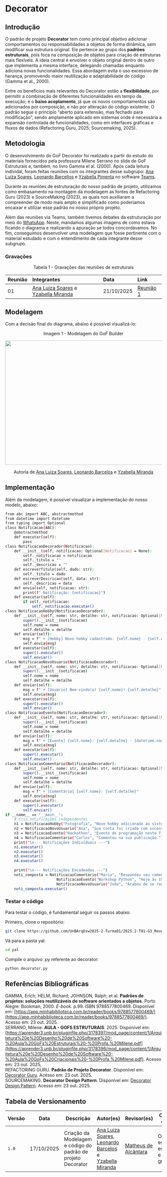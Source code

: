 # Decorator

## Introdução

O padrão de projeto **Decorator** tem como principal objetivo adicionar comportamentos ou responsabilidades a objetos de forma dinâmica, sem modificar sua estrutura original. Ele pertence ao grupo dos **padrões estruturais**, pois foca na composição de objetos para criação de estruturas mais flexíveis. A ideia central é envolver o objeto original dentro de outro que implementa a mesma interface, delegando chamadas enquanto adiciona novas funcionalidades. Essa abordagem evita o uso excessivo de herança, promovendo maior reutilização e adaptabilidade do código (Gamma et al., 2000).  

Entre os benefícios mais relevantes do Decorator estão a **flexibilidade**, por permitir a combinação de diferentes funcionalidades em tempo de execução; e o **baixo acoplamento**, já que os novos comportamentos são adicionados por composição, e não por alteração do código existente. O padrão segue o princípio “aberto para extensão, mas fechado para modificação”, sendo amplamente aplicado em sistemas onde é necessária a expansão controlada de funcionalidades, como em interfaces gráficas e fluxos de dados (Refactoring Guru, 2025; Sourcemaking, 2025).

## Metodologia

O desenvolvimento do GoF Decorator foi realizado a partir do estudo do materiais fornecidos pela professora Milene Serrano no slide de GoF Estruturais e, também, no livro Gamma el al. (2000). Após cada leitura individal, foram feitas reuniões com os integrantes desse subgrupo: [Ana Luiza Soares](https://github.com/Ana-Luiza-SC), [Leonardo Barcellos](https://github.com/oyLeonardo) e [Yzabella Pimenta](https://github.com/redjsun) no software [Teams](https://teams.microsoft.com/v2/?skipauthstrap=1).

Durante as reuniões de estruturação do nosso padrão de projeto, utilizamos como embasamento na montagem da modelagem as fontes de Refactoring Guru (2023) e SourceMaking (2023), as quais nos auxiliaram a compreender de modo mais amplo e simplificado como poderiamos encaixar e utilizar esse padrão no nosso próprio projeto. 


Além das reuniões via Teams, também tivemos debates da estruturação por meio do [WhatsApp](https://www.whatsapp.com). Neste, mandamos algumas imagens de como estava ficando o diagrama e realizando a apuração se todos concordávamos. No fim, conseguimos desenvolver uma modelagem que fosse pertinente com o material estudado e com o entendimento de cada integrante desse subgrupo. 


### Gravações
<p align="center">Tabela 1 - Gravações das reuniões de estruturais</p>

| Reunião | Integrantes | Data | Link |
| :---- | :---- | :---- | :---- |
| 01 | [Ana Luiza Soares](https://github.com/Ana-Luiza-SC) e [Yzabella Miranda](https://github.com/redjsun) | 21/10/2025 | [Reunião 1](https://unbbr.sharepoint.com/:v:/s/arquitetos/Ed41PuBE6tBIlQDr-O4zIpABPUC-ss5GqA6JWMOxkoCMtw?e=VFLzGX) |

## Modelagem
Com a decisão final do diagrama, abaixo é possível visualizá-lo:

<p align="center">Imagem  1 - Modelagem do GoF Builder</p>

<img src="../docsAnaYzaLeo/assets/diagrama_decorator.png" align="center" width="600" height="400" loading="lazy">

<p align = "center">Autoria de <a href="https://github.com/Ana-Luiza-SC">Ana Luiza Soares</a>, <a href="https://github.com/oyLeonardo">Leonardo Barcelos</a> e <a href="https://github.com/redjsun">Yzabella Miranda</a> </p>

## Implementação

Além da modelagem, é possível visualizar a implementação do nosso modelo, abaixo:

```bash
from abc import ABC, abstractmethod
from datetime import datetime
from typing import Optional
class Notificacao(ABC):
	@abstractmethod
	def executar(self):
		pass
class NotificacaoDecorador(Notificacao):
	def __init__(self, notificacao: Optional[Notificacao] = None):
		self._notificacao = notificacao
		self._titulo = ""
		self._descricao = ""
	def escreverTitulo(self, dado: str):
		self._titulo = dado
	def escreverDescricao(self, data: str):
		self._descricao = data
	def envia(self, notificacao: str):
		print(f" Notificação: {notificacao}")
	def executar(self):
		if self._notificacao:
			self._notificacao.executar()
class NotificacaoHobby(NotificacaoDecorador):
	def __init__(self, nome: str, detalhe: str, notificacao: Optional[Notificacao] = None):
		super().__init__(notificacao)
		self.nome = nome
		self.detalhe = detalhe
	def enviar(self):
		msg = f" + [Hobby] Novo hobby cadastrado: {self.nome} - {self.detalhe}"
		self.envia(msg)
	def executar(self):
		super().executar()
		self.enviar()
class NotificacaoNovoUsuario(NotificacaoDecorador):
	def __init__(self, nome: str, detalhe: str, notificacao: Optional[Notificacao] = None):
		super().__init__(notificacao)
		self.nome = nome
		self.detalhe = detalhe
	def enviar(self):
		msg = f" + [Usuário] Bem-vindo(a) {self.nome}! {self.detalhe}"
		self.envia(msg)
	def executar(self):
		super().executar()
		self.enviar()
class NotificacaoEvento(NotificacaoDecorador):
	def __init__(self, nome: str, detalhe: str, notificacao: Optional[Notificacao] = None):
		super().__init__(notificacao)
		self.nome = nome
		self.detalhe = detalhe
	def enviar(self):
		msg = f" + [Evento] {self.nome}: {self.detalhe} - {datetime.now().strftime('%d/%m/%Y %H:%M')}"
		self.envia(msg)
	def executar(self):
		super().executar()
		self.enviar()
class NotificacaoComentario(NotificacaoDecorador):
	def __init__(self, nome: str, detalhe: str, notificacao: Optional[Notificacao] = None):
		super().__init__(notificacao)
		self.nome = nome
		self.detalhe = detalhe
	def enviar(self):
		msg = f" + [Comentário] {self.nome}: {self.detalhe}"
		self.envia(msg)
	def executar(self):
		super().executar()
		self.enviar()
if __name__ == "__main__":
	# Cria notificações independentes
	n1 = NotificacaoHobby("Fotografia", "Novo hobby adicionado ao sistema.")
	n2 = NotificacaoNovoUsuario("Ana", "Sua conta foi criada com sucesso.")
	n3 = NotificacaoEvento("Hackathon", "Evento de programação neste fim de semana.")
	n4 = NotificacaoComentario("Carlos", "Comentou na sua publicação.")
	print("\n--- Notificações Individuais ---")
	n1.executar()
	n2.executar()
	n3.executar()
	n4.executar()
	
	print("\n--- Notificações Encadeadas ---")
	noti_composta = NotificacaoComentario("Maria", "Respondeu seu comentário.",
					   NotificacaoEvento("Workshop Python", "Hoje às 19h.",
					   NotificacaoNovoUsuario("João", "Acabou de se registrar.")))
	noti_composta.executar()

```

### Testar o código

Para testar o código, é fundamental seguir os passos abaixo:

Primeiro, clone o repositório:
``` bash
git clone https://github.com/UnBArqDsw2025-2-Turma01/2025.2-T01-G3_ReveleSeuHobbie_Entrega_03
```

Vá para a pasta yal:
``` bash
cd yal
```

Compile o arquivo .py referente ao decorator:
``` bash
python decorator.py
```

## Referências Bibliográficas

GAMMA, Erich; HELM, Richard; JOHNSON, Ralph; et al. **Padrões de projetos: soluções reutilizáveis de software orientados a objetos**. Porto Alegre: Bookman, 2000\. *E-book.* p.99. ISBN 9788577800469\. Disponível em: [https://app.minhabiblioteca.com.br/reader/books/9788577800469/](https://app.minhabiblioteca.com.br/reader/books/9788577800469/). Acesso em: 23 out. 2025\.  
SERRANO, Milene. **AULA \- GOFS ESTRUTURAIS**. 2025\. Disponível em: [https://aprender3.unb.br/pluginfile.php/3178397/mod_page/content/1/Arquitetura%20e%20Desenho%20de%20Software%20-%20Aula%20GoFs%20Estruturais%20-%20Profa.%20Milene.pdf](https://aprender3.unb.br/pluginfile.php/3178396/mod_page/content/1/Arquitetura%20e%20Desenho%20de%20Software%20-%20Aula%20GoFs%20Criacionais%20-%20Profa.%20Milene.pdf). Acesso em: 23 out. 2025,   
REFACTORING GURU. **Padrão de Projeto Decorator**. Disponível em: [Decorator Guru](https://refactoring.guru/pt-br/design-patterns/decorator). Acesso em: 23 out. 2025\.  
SOURCEMAKING. **Decorator Design Pattern**. Disponível em: [Decorator Design Pattern](https://sourcemaking.com/design_patterns/decorator). Acesso em: 23 out. 2025\.

## Tabela de Versionamento

| Versão | Data       | Descrição                                        | Autor(es)           | Revisor(es)         | Comentário do revisor | Data da revisão |
|--------|------------|--------------------------------------------------|---------------------|---------------------|----------------------|-----------|
| `1.0` | 17/10/2025  | Criação da Modelagem e código do padrão de projeto Decorator | [Ana Luiza Soares](https://github.com/Ana-Luiza-SC), [Leonardo Barcelos](https://github.com/oyLeonardo) e [Yzabella Miranda](https://github.com/redjsun) | [Matheus de Alcântara](https://github.com/matheusdealcantara) | O arquivo está bem estrturturado e sem erros gramaticais. | 24/10/2025 |